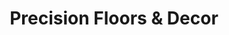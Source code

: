 ---
title: "Precision Floors & Decor"
url: /manitowoc/precision-floors-and-decor/
shop: flooring
---